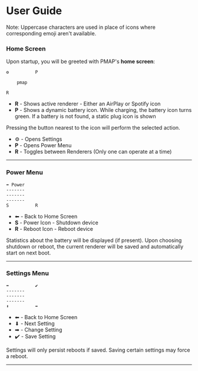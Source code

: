 # User Guide

Note: Uppercase characters are used in place of icons where corresponding emoji aren't available.

### Home Screen

Upon startup, you will be greeted with PMAP's **home screen**:

````
⚙️          P     

    pmap

R           
````
* **R** - Shows active renderer - Either an AirPlay or Spotify icon
* **P** -  Shows a dynamic battery icon. While charging, the battery icon turns green. If a battery is not found, a static plug icon is shown 

Pressing the button nearest to the icon will perform the selected action. 

* ⚙️ - Opens Settings
* **P** - Opens Power Menu
* **R** - Toggles between Renderers (Only one can operate at a time)
---

### Power Menu

````
⬅ Power          
-------
-------
-------
S          R          
````

* ⬅ - Back to Home Screen
* **S** - Power Icon - Shutdown device
* **R** - Reboot Icon - Reboot device

Statistics about the battery will be displayed (if present). Upon choosing shutdown or reboot, the current renderer will be saved and automatically start on next boot.

---

### Settings Menu

````
⬅          ✔️       
-------
-------
-------
⬇          ➡          
````

* ⬅ - Back to Home Screen
* ⬇ - Next Setting
* ➡ - Change Setting
* ✔️ - Save Setting

Settings will only persist reboots if saved. Saving certain settings may force a reboot.

---